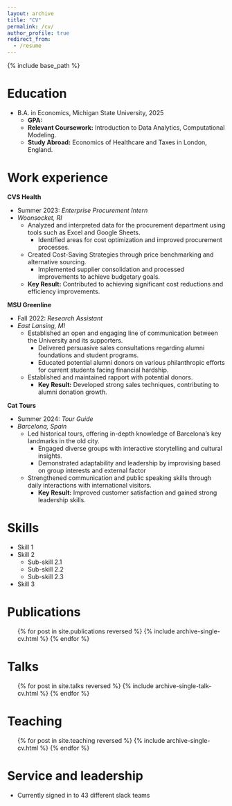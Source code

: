 ```yaml
---
layout: archive
title: "CV"
permalink: /cv/
author_profile: true
redirect_from:
  - /resume
---
```


{% include base_path %}

Education
======
<!-- * Ph.D in Version Control Theory, GitHub University, 2018 (expected) -->
* B.A. in Economics, Michigan State University, 2025
  * **GPA:**
  * **Relevant Coursework:** Introduction to Data Analytics, Computational Modeling.
  * **Study Abroad:** Economics of Healthcare and Taxes in London, England.


Work experience
======
**CVS Health**
* Summer 2023: *Enterprise Procurement Intern*
* *Woonsocket, RI*
  * Analyzed and interpreted data for the procurement department using tools such as Excel and Google Sheets.
    * Identified areas for cost optimization and improved procurement processes.
  * Created Cost-Saving Strategies through price benchmarking and alternative sourcing.
    * Implemented supplier consolidation and processed improvements to achieve budgetary goals.
  * **Key Result:** Contributed to achieving significant cost reductions and efficiency improvements.

**MSU Greenline**
* Fall 2022: *Research Assistant*
* *East Lansing, MI* 
  * Established an open and engaging line of communication between the University and its supporters.
      * Delivered persuasive sales consultations regarding alumni foundations and student programs.
      * Educated potential alumni donors on various philanthropic efforts for current students facing financial
   hardship.
  * Established and maintained rapport with potential donors.
      * **Key Result:**  Developed strong sales techniques, contributing to alumni donation growth.

**Cat Tours**
* Summer 2024: *Tour Guide*
* *Barcelona, Spain*
  * Led historical tours, offering in-depth knowledge of Barcelona’s key landmarks in the old city.
    * Engaged diverse groups with interactive storytelling and cultural insights.
    * Demonstrated adaptability and leadership by improvising based on group interests and external factor
  * Strengthened communication and public speaking skills through daily interactions with international visitors.
    * **Key Result:** Improved customer satisfaction and gained strong leadership skills.
  
Skills
======
* Skill 1
* Skill 2
  * Sub-skill 2.1
  * Sub-skill 2.2
  * Sub-skill 2.3
* Skill 3

Publications
======
  <ul>{% for post in site.publications reversed %}
    {% include archive-single-cv.html %}
  {% endfor %}</ul>
  
Talks
======
  <ul>{% for post in site.talks reversed %}
    {% include archive-single-talk-cv.html  %}
  {% endfor %}</ul>
  
Teaching
======
  <ul>{% for post in site.teaching reversed %}
    {% include archive-single-cv.html %}
  {% endfor %}</ul>
  
Service and leadership
======
* Currently signed in to 43 different slack teams
